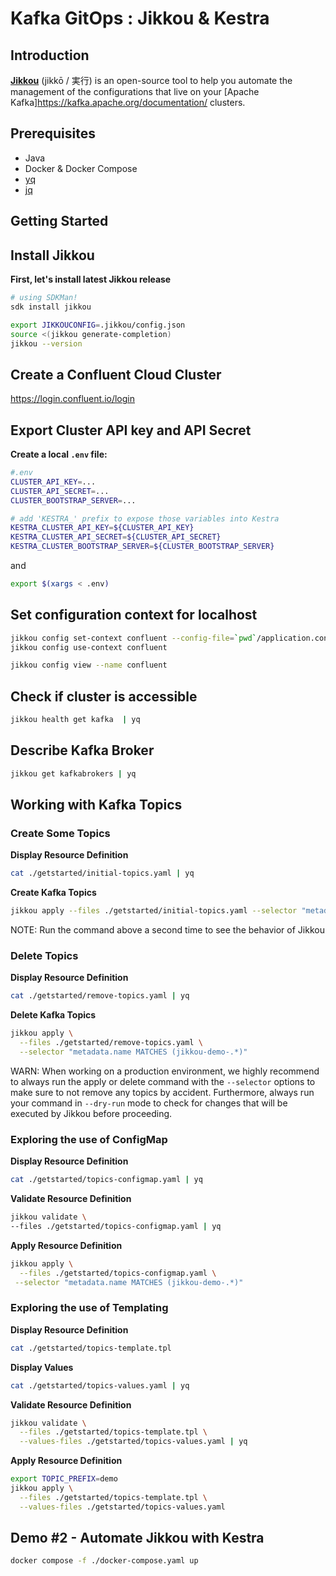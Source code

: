 # Kafka GitOps : Jikkou & Kestra

## Introduction

**[Jikkou](https://github.com/streamthoughts/jikkou)** (jikkō / 実行) is an open-source tool to help you automate the
management of the configurations that live on your [Apache Kafka]https://kafka.apache.org/documentation/ clusters.

## Prerequisites

* Java
* Docker & Docker Compose
* [yq](https://github.com/mikefarah/yq)
* [jq](https://stedolan.github.io/jq/)

## Getting Started

## Install Jikkou

**First, let's install latest Jikkou release**

```bash
# using SDKMan!
sdk install jikkou
```

````bash
export JIKKOUCONFIG=.jikkou/config.json
source <(jikkou generate-completion)
jikkou --version
````

## Create a Confluent Cloud Cluster

https://login.confluent.io/login

## Export Cluster API key and API Secret

**Create a local `.env` file:**

```bash
#.env
CLUSTER_API_KEY=...
CLUSTER_API_SECRET=...
CLUSTER_BOOTSTRAP_SERVER=...

# add 'KESTRA_' prefix to expose those variables into Kestra
KESTRA_CLUSTER_API_KEY=${CLUSTER_API_KEY}
KESTRA_CLUSTER_API_SECRET=${CLUSTER_API_SECRET}
KESTRA_CLUSTER_BOOTSTRAP_SERVER=${CLUSTER_BOOTSTRAP_SERVER}
```

and

 

```bash
export $(xargs < .env) 
```

## Set configuration context for localhost

```bash
jikkou config set-context confluent --config-file=`pwd`/application.conf
jikkou config use-context confluent
```

```bash
jikkou config view --name confluent
```

## Check if cluster is accessible

```bash
jikkou health get kafka  | yq
```

## Describe Kafka Broker

```bash
jikkou get kafkabrokers | yq
```

## Working with Kafka Topics 

### Create Some Topics

**Display Resource Definition**

```bash
cat ./getstarted/initial-topics.yaml | yq
```

**Create Kafka Topics**

```bash
jikkou apply --files ./getstarted/initial-topics.yaml --selector "metadata.name MATCHES (jikkou-demo-.*)"
```

NOTE: Run the command above a second time to see the behavior of Jikkou

### Delete Topics

**Display Resource Definition**

```bash
cat ./getstarted/remove-topics.yaml | yq
```

**Delete Kafka Topics**

```bash
jikkou apply \
  --files ./getstarted/remove-topics.yaml \
  --selector "metadata.name MATCHES (jikkou-demo-.*)"
```

WARN: When working on a production environment, we highly recommend to always run the apply or delete command with the `--selector` options to make sure to not remove any topics by accident. Furthermore, always run your command in `--dry-run` mode to check for changes that will be executed by Jikkou before proceeding.

### Exploring the use of ConfigMap

**Display Resource Definition**

```bash
cat ./getstarted/topics-configmap.yaml | yq
```

**Validate Resource Definition**

```bash
jikkou validate \
--files ./getstarted/topics-configmap.yaml | yq
```

**Apply Resource Definition**
```bash
jikkou apply \
  --files ./getstarted/topics-configmap.yaml \
 --selector "metadata.name MATCHES (jikkou-demo-.*)"
```

### Exploring the use of Templating

**Display Resource Definition**
```bash
cat ./getstarted/topics-template.tpl
```

**Display Values**
```bash
cat ./getstarted/topics-values.yaml | yq
```

**Validate Resource Definition**
```bash
jikkou validate \
  --files ./getstarted/topics-template.tpl \
  --values-files ./getstarted/topics-values.yaml | yq
```

**Apply Resource Definition**

```bash
export TOPIC_PREFIX=demo 
jikkou apply \
  --files ./getstarted/topics-template.tpl \
  --values-files ./getstarted/topics-values.yaml
```

## Demo #2 - Automate Jikkou with Kestra

```bash
docker compose -f ./docker-compose.yaml up
```